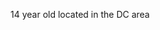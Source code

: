 14 year old located in the DC area


<!---
TheRealDarkShark/TheRealDarkShark is a ✨ special ✨ repository because its `README.md` (this file) appears on your GitHub profile.
You can click the Preview link to take a look at your changes.
--->
